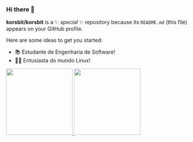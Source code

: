 ### Hi there 👋

**korsbit/korsbit** is a ✨ _special_ ✨ repository because its `README.md` (this file) appears on your GitHub profile.

Here are some ideas to get you started:

- :books: Estudante de Engenharia de Software!
- :technologist: Entusiasta do mundo Linux!

<div>
<a href="https://github.com/korsbit">
<img height="180em" src="https://github-readme-stats.vercel.app/api/top-langs/?username=korsbit&layout=compact&langs_count=7&theme=dark"/>
<img height="180em" src="https://github-readme-stats.vercel.app/api?username=korsbit&show_icons=true&theme=dark&include_all_commits=true&count_private=true"/>
</div>
